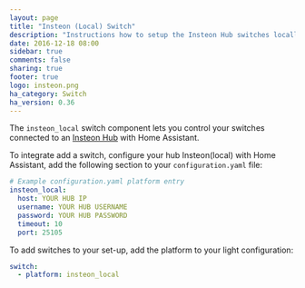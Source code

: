 ```yaml
---
layout: page
title: "Insteon (Local) Switch"
description: "Instructions how to setup the Insteon Hub switches locally within Home Assistant."
date: 2016-12-18 08:00
sidebar: true
comments: false
sharing: true
footer: true
logo: insteon.png
ha_category: Switch
ha_version: 0.36
---
```


The `insteon_local` switch component lets you control your switches connected to an [Insteon Hub](http://www.insteon.com/insteon-hub/) with Home Assistant.

To integrate add a switch, configure your hub Insteon(local) with Home Assistant, add the following section to your `configuration.yaml` file:
```yaml
# Example configuration.yaml platform entry
insteon_local:
  host: YOUR HUB IP
  username: YOUR HUB USERNAME
  password: YOUR HUB PASSWORD
  timeout: 10
  port: 25105
```

To add switches to your set-up, add the platform to your light configuration:
```yaml
switch:
  - platform: insteon_local
```

